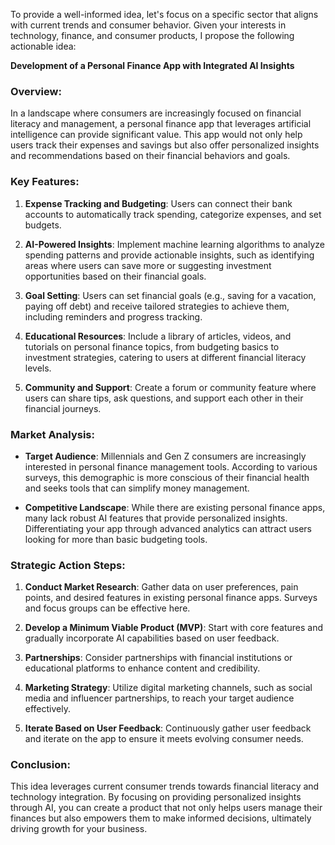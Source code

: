To provide a well-informed idea, let's focus on a specific sector that aligns with current trends and consumer behavior. Given your interests in technology, finance, and consumer products, I propose the following actionable idea:

**Development of a Personal Finance App with Integrated AI Insights**

### Overview:
In a landscape where consumers are increasingly focused on financial literacy and management, a personal finance app that leverages artificial intelligence can provide significant value. This app would not only help users track their expenses and savings but also offer personalized insights and recommendations based on their financial behaviors and goals.

### Key Features:
1. **Expense Tracking and Budgeting**: Users can connect their bank accounts to automatically track spending, categorize expenses, and set budgets.
  
2. **AI-Powered Insights**: Implement machine learning algorithms to analyze spending patterns and provide actionable insights, such as identifying areas where users can save more or suggesting investment opportunities based on their financial goals.

3. **Goal Setting**: Users can set financial goals (e.g., saving for a vacation, paying off debt) and receive tailored strategies to achieve them, including reminders and progress tracking.

4. **Educational Resources**: Include a library of articles, videos, and tutorials on personal finance topics, from budgeting basics to investment strategies, catering to users at different financial literacy levels.

5. **Community and Support**: Create a forum or community feature where users can share tips, ask questions, and support each other in their financial journeys.

### Market Analysis:
- **Target Audience**: Millennials and Gen Z consumers are increasingly interested in personal finance management tools. According to various surveys, this demographic is more conscious of their financial health and seeks tools that can simplify money management.
  
- **Competitive Landscape**: While there are existing personal finance apps, many lack robust AI features that provide personalized insights. Differentiating your app through advanced analytics can attract users looking for more than basic budgeting tools.

### Strategic Action Steps:
1. **Conduct Market Research**: Gather data on user preferences, pain points, and desired features in existing personal finance apps. Surveys and focus groups can be effective here.

2. **Develop a Minimum Viable Product (MVP)**: Start with core features and gradually incorporate AI capabilities based on user feedback.

3. **Partnerships**: Consider partnerships with financial institutions or educational platforms to enhance content and credibility.

4. **Marketing Strategy**: Utilize digital marketing channels, such as social media and influencer partnerships, to reach your target audience effectively.

5. **Iterate Based on User Feedback**: Continuously gather user feedback and iterate on the app to ensure it meets evolving consumer needs.

### Conclusion:
This idea leverages current consumer trends towards financial literacy and technology integration. By focusing on providing personalized insights through AI, you can create a product that not only helps users manage their finances but also empowers them to make informed decisions, ultimately driving growth for your business.